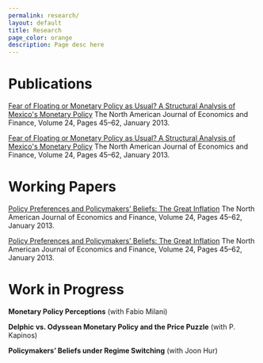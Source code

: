 ```yaml
---
permalink: research/
layout: default
title: Research
page_color: orange
description: Page desc here
---
```


# Publications

[Fear of Floating or Monetary Policy as Usual? A Structural Analysis of Mexico's Monetary Policy](/assets/mdacceptedgbestgi.pdf) The North American Journal of Economics and Finance, Volume 24, Pages 45–62, January 2013.

[Fear of Floating or Monetary Policy as Usual? A Structural Analysis of Mexico's Monetary Policy](http://www.sciencedirect.com/science/journal/10629408) The North American Journal of Economics and Finance, Volume 24, Pages 45–62, January 2013.

# Working Papers

[Policy Preferences and Policymakers’ Beliefs: The Great Inflation](/assets/gbestjedcrevisionfinal42015.pdf) The North American Journal of Economics and Finance, Volume 24, Pages 45–62, January 2013.

[Policy Preferences and Policymakers’ Beliefs: The Great Inflation](http://www.sciencedirect.com/science/article/pii/S1062940812000514) The North American Journal of Economics and Finance, Volume 24, Pages 45–62, January 2013.

# Work in Progress

**Monetary Policy Perceptions** (with Fabio Milani)

**Delphic vs. Odyssean Monetary Policy and the Price Puzzle** (with P. Kapinos)

**Policymakers’ Beliefs under Regime Switching** (with Joon Hur)